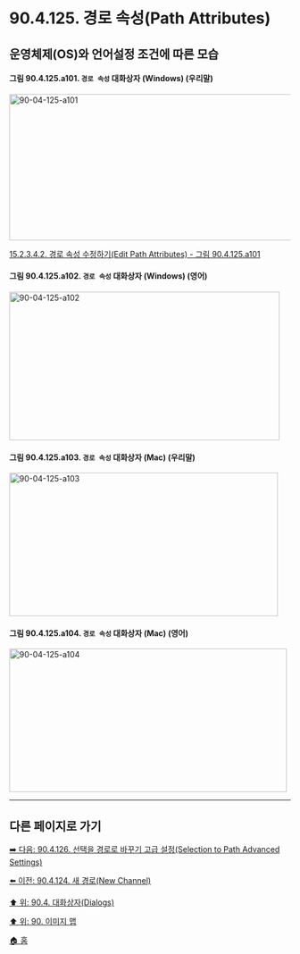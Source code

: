 # 90.4.125. 경로 속성(Path Attributes)
## 운영체제(OS)와 언어설정 조건에 따른 모습

<a id="90-04-125-a101"></a>

#### 그림 90.4.125.a101. `경로 속성` 대화상자 (Windows) (우리말)
<img width="506" height="262" alt="90-04-125-a101" src="https://github.com/wonder13662/gimp/assets/15767104/1c608481-58b3-4f59-af14-1b2494fbe996" />

[15.2.3.4.2. 경로 속성 수정하기(Edit Path Attributes) - 그림 90.4.125.a101](./15-02-03-04-02-edit_path_attributes.md#90-04-125-a101)

<a id="90-04-125-a102"></a>

#### 그림 90.4.125.a102. `경로 속성` 대화상자 (Windows) (영어)
<img width="484" height="266" alt="90-04-125-a102" src="https://github.com/wonder13662/gimp/assets/15767104/30a4ecd3-112e-477d-86dd-9806a51f9321" />

<a id="90-04-125-a103"></a>

#### 그림 90.4.125.a103. `경로 속성` 대화상자 (Mac) (우리말)
<img width="481" height="257" alt="90-04-125-a103" src="https://github.com/wonder13662/gimp/assets/15767104/3709a720-822e-493d-9d67-10b6675b43d9" />

<a id="90-04-125-a104"></a>

#### 그림 90.4.125.a104. `경로 속성` 대화상자 (Mac) (영어)
<img width="497" height="257" alt="90-04-125-a104" src="https://github.com/wonder13662/gimp/assets/15767104/9236ce35-2916-4983-b984-41e4a8730395" />

***

## 다른 페이지로 가기

[➡️ 다음: 90.4.126. 선택을 경로로 바꾸기 고급 설정(Selection to Path Advanced Settings)](./90-04-0126-selection_to_path_advanced_settings.md)

[⬅️ 이전: 90.4.124. 새 경로(New Channel)](./90-04-0124-new_path.md)

[⬆️ 위: 90.4. 대화상자(Dialogs)](./90-04-0000-dialogs.md)

[⬆️ 위: 90. 이미지 맵](./90-00-image-map.md)

[🏠 홈](./00-home.md)